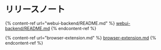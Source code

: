 # リリースノート

{% content-ref url="webui-backend/README.md" %}
[webui-backend/README.md](webui-backend/README.md)
{% endcontent-ref %}

{% content-ref url="browser-extension.md" %}
[browser-extension.md](browser-extension.md)
{% endcontent-ref %}
